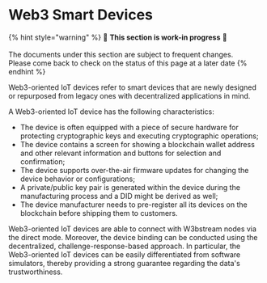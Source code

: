 # Web3 Smart Devices

{% hint style="warning" %}
🚧 **This section is work-in progress** 🚧\
\
The documents under this section are subject to frequent changes. \
Please come back to check on the status of this page at a later date
{% endhint %}

Web3-oriented IoT devices refer to smart devices that are newly designed or repurposed from legacy ones with decentralized applications in mind.&#x20;

A Web3-oriented IoT device has the following characteristics:

* The device is often equipped with a piece of secure hardware for protecting cryptographic keys and executing cryptographic operations;
* The device contains a screen for showing a blockchain wallet address and other relevant information and buttons for selection and confirmation;
* The device supports over-the-air firmware updates for changing the device behavior or configurations;
* A private/public key pair is generated within the device during the manufacturing process and a DID might be derived as well;
* The device manufacturer needs to pre-register all its devices on the blockchain before shipping them to customers.

Web3-oriented IoT devices are able to connect with W3bstream nodes via the direct mode. Moreover, the device binding can be conducted using the decentralized, challenge-response-based approach. In particular, the Web3-oriented IoT devices can be easily differentiated from software simulators, thereby providing a strong guarantee regarding the data's trustworthiness.
